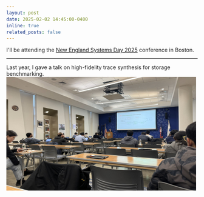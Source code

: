 ```yaml
---
layout: post
date: 2025-02-02 14:45:00-0400
inline: true
related_posts: false
---
```


I'll be attending the [New England Systems Day 2025](https://khoury-srg.github.io/nesd25/) conference in Boston. 

---
Last year, I gave a talk on high-fidelity trace synthesis for storage benchmarking.
<img src="assets/img/srg2024.png" alt="NESD 2024" style="width:500px; height:300px;">

